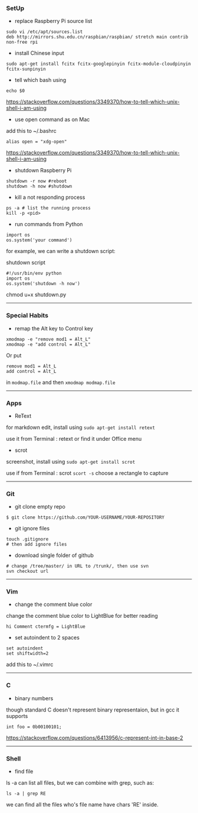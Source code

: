 
### SetUp

- replace Raspberry Pi source list


```
sudo vi /etc/apt/sources.list
deb http://mirrors.shu.edu.cn/raspbian/raspbian/ stretch main contrib non-free rpi
```

- install Chinese input 


```
sudo apt-get install fcitx fcitx-googlepinyin fcitx-module-cloudpinyin fcitx-sunpinyin
```

- tell which bash using


```
echo $0
```

https://stackoverflow.com/questions/3349370/how-to-tell-which-unix-shell-i-am-using


- use open command as on Mac


add this to ~/.bashrc


```
alias open = "xdg-open" 
```

https://stackoverflow.com/questions/3349370/how-to-tell-which-unix-shell-i-am-using


- shutdown Raspberry Pi

```
shutdown -r now #reboot
shutdown -h now #shutdown
```

- kill a not responding process

```
ps -a # list the running process
kill -p <pid>
```

- run commands from Python 

```
import os
os.system('your command')
```

for example, we can write a shutdown script:

shutdown script


```
#!/usr/bin/env python
import os
os.system('shutdown -h now')
```

chmod u+x shutdown.py



----------------------------------------------

### Special Habits

- remap the Alt key to Control key


```
xmodmap -e "remove mod1 = Alt_L"
xmodmap -e "add control = Alt_L"
```

Or put 


```
remove mod1 = Alt_L
add control = Alt_L
```

in `modmap.file` and then `xmodmap modmap.file`


-----------------------------------------------

### Apps

- ReText  

for markdown edit, install using `sudo apt-get install retext`

use it from Terminal : retext
or find it under Office menu

- scrot

screenshot, install using `sudo apt-get install scrot`

use if from Terminal : scrot
`scort -s` choose a rectangle to capture


-----------------------------------------------

### Git

- git clone empty repo


```
$ git clone https://github.com/YOUR-USERNAME/YOUR-REPOSITORY
```


- git ignore files


```
touch .gitignore
# then add ignore files
```

- download single folder of github


```
# change /tree/master/ in URL to /trunk/, then use svn
svn checkout url
```


---------------------------------------------------

### Vim

- change the comment blue color 

 change the comment blue color to LightBlue for better reading


```
hi Comment ctermfg = LightBlue
```

- set autoindent to 2 spaces

```
set autoindent
set shiftwidth=2
```


add this to ~/.vimrc


---------------------------------------------------

### C

- binary numbers

though standard C doesn't represent binary representaion, but in gcc it supports

```
int foo = 0b00100101;
```

https://stackoverflow.com/questions/6413956/c-represent-int-in-base-2


---------------------------------------------------

### Shell

- find file 

ls -a can list all files, but we can combine with grep, such as:


```
ls -a | grep RE
```

we can find all the files who's file name have chars 'RE' inside.

```

